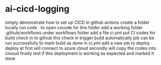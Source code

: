 # ai-cicd-logging
simply demonstrate how to set up CICD in github actions
create a folder locally
run code . to open vscode for this folder
add a working folder .github/workflows
under workflows folder add a file ci.yml
put CI codes for build 
check in to github
this check in trigger build automatically
job can be run successfully to mark build as done
in ci.yml add a new job to deploy
deploy at first will connect to azure cloud
secondly will copy the codes into clooud
finally test if this deployment is working as expected and marked it done
